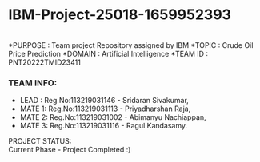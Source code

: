 # IBM-Project-25018-1659952393
<br>     
*PURPOSE    : Team project Repository assigned by IBM
*TOPIC      : Crude Oil Price Prediction
*DOMAIN     : Artificial Intelligence
*TEAM ID    : PNT20222TMID23411


### TEAM INFO:
 - LEAD  : Reg.No:113219031146 - Sridaran Sivakumar,
 - MATE 1: Reg.No:113219031113 - Priyadharshan Raja,
 - MATE 2: Reg.No:113219031002 - Abimanyu Nachiappan,
 - MATE 3: Reg.No:113219031116 - Ragul Kandasamy. 

PROJECT STATUS: <br>
Current Phase - Project Completed :)
